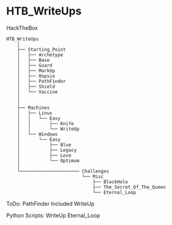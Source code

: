 # HTB_WriteUps
HackTheBox

    HTB_WriteUps
        │
        ├── Starting_Point
        │   ├── Archetype
        │   ├── Base
        │   ├── Guard
        │   ├── MarkUp
        │   ├── Oopsie
        │   ├── PathFinder
        │   ├── Shield
        │   └── Vaccine
        │
        │
        ├── Machines
        │   ├── Linux
        │   │   └── Easy
        │   │       ├── Knife
        │   │       └── WriteUp
        │   └── Windows
        │       └── Easy
        │           ├── Blue
        │           ├── Legacy
        │           ├── Love
        │           └── Optimum
        │
        └────────────────────── Challenges
                                └── Misc
                                    ├── BlackHole
                                    ├── The_Secret_Of_The_Queen
                                    └── Eternal_Loop


ToDo: PathFinder
      Included
      WriteUp

      
      
Python Scripts: WriteUp   Eternal_Loop
      

